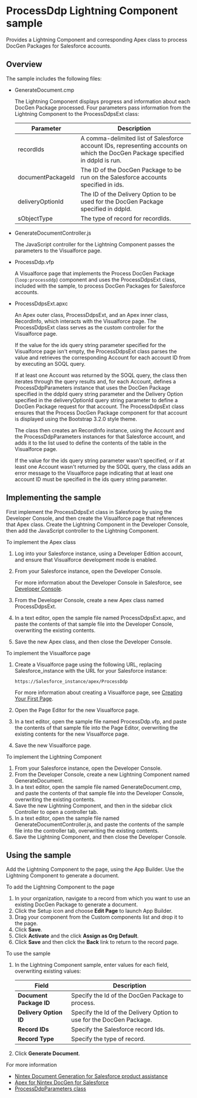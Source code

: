 ProcessDdp Lightning Component sample
==================

Provides a Lightning Component and corresponding Apex class to process DocGen Packages for Salesforce accounts.

Overview
--------

The sample includes the following files:

* GenerateDocument.cmp

   The Lightning Component displays progress and information about each DocGen Package processed. Four parameters pass information from the Lightning Component to the ProcessDdpsExt class:

    Parameter | Description
    --- | ---
    recordIds | A comma-delimited list of Salesforce account IDs, representing accounts on which the DocGen Package specified in ddpId is run.
    documentPackageId | The ID of the DocGen Package to be run on the Salesforce accounts specified in ids.
    deliveryOptionId | The ID of the Delivery Option to be used for the DocGen Package specified in ddpId.
    sObjectType | The type of record for recordIds.

* GenerateDocumentController.js

    The JavaScript controller for the Lightning Component passes the parameters to the Visualforce page.

* ProcessDdp.vfp

    A Visualforce page that implements the Process DocGen Package \(`loop:processddp`\) component and uses the ProcessDdpsExt class, included with the sample, to process DocGen Packages for Salesforce accounts.

* ProcessDdpsExt.apxc

    An Apex outer class, ProcessDdpsExt, and an Apex inner class, RecordInfo, which interacts with the Visualforce page. The ProcessDdpsExt class serves as the custom controller for the Visualforce page.

    If the value for the ids query string parameter specified for the Visualforce page isn't empty, the ProcessDdpsExt class parses the value and retrieves the corresponding Account for each account ID from by executing an SOQL query.

    If at least one Account was returned by the SOQL query, the class then iterates through the query results and, for each Account, defines a ProcessDdpParameters instance that uses the DocGen Package specified in the ddpId query string parameter and the Delivery Option specified in the deliveryOptionId query string parameter to define a DocGen Package request for that account. The ProcessDdpsExt class ensures that the Process DocGen Package component for that account is displayed using the Bootstrap 3.2.0 style theme.

    The class then creates an RecordInfo instance, using the Account and the ProcessDdpParameters instances for that Salesforce account, and adds it to the list used to define the contents of the table in the Visualforce page.

    If the value for the ids query string parameter wasn't specified, or if at least one Account wasn't returned by the SOQL query, the class adds an error message to the Visualforce page indicating that at least one account ID must be specified in the ids query string parameter.

Implementing the sample
-----------------------

First implement the ProcessDdpsExt class in Salesforce by using the Developer Console, and then create the Visualforce page that references that Apex class. Create the Lightning Component in the Developer Console, then add the JavaScript controller to the Lightning Component.

To implement the Apex class

1. Log into your Salesforce instance, using a Developer Edition account, and ensure that Visualforce development mode is enabled.
1. From your Salesforce instance, open the Developer Console.

    For more information about the Developer Console in Salesforce, see [Developer Console](https://developer.salesforce.com/page/Developer_Console).
1. From the Developer Console, create a new Apex class named ProcessDdpsExt.
1. In a text editor, open the sample file named ProcessDdpsExt.apxc, and paste the contents of that sample file into the Developer Console, overwriting the existing contents.
1. Save the new Apex class, and then close the Developer Console.

To implement the Visualforce page

1. Create a Visualforce page using the following URL, replacing Salesforce_instance with the URL for your Salesforce instance:

    ```https://Salesforce_instance/apex/ProcessDdp```

    For more information about creating a Visualforce page, see [Creating Your First Page](https://developer.salesforce.com/docs/atlas.en-us.pages.meta/pages/pages_quick_start_hello_world.htm).

1. Open the Page Editor for the new Visualforce page.
1. In a text editor, open the sample file named ProcessDdp.vfp, and paste the contents of that sample file into the Page Editor, overwriting the existing contents for the new Visualforce page.
1. Save the new Visualforce page.

To implement the Lightning Component

1. From your Salesforce instance, open the Developer Console.
1. From the Developer Console, create a new Lightning Component named GenerateDocument.
1. In a text editor, open the sample file named GenerateDocument.cmp, and paste the contents of that sample file into the Developer Console, overwriting the existing contents.
1. Save the new Lightning Component, and then in the sidebar click Controller to open a controller tab.
1. In a text editor, open the sample file named GenerateDocumentController.js, and paste the contents of the sample file into the controller tab, overwriting the existing contents.
1. Save the Lightning Component, and then close the Developer Console.

Using the sample
----------------

 Add the Lightning Component to the page, using the App Builder. Use the Lightning Component to generate a document.

To add the Lightning Component to the page

1. In your organization, navigate to a record from which you want to use an existing DocGen Package to generate a document.
1. Click the Setup icon and choose **Edit Page** to launch App Builder.
1. Drag your component from the Custom components list and drop it to the page.
1. Click **Save**.
1. Click **Activate** and the click **Assign as Org Default**.
1. Click **Save** and then click the **Back** link to return to the record page.

To use the sample

1. In the Lightning Component sample, enter values for each field, overwriting existing values:

   Field | Description
   --- | ---
    **Document Package ID** | Specify the Id of the DocGen Package to process.
      **Delivery Option ID** | Specify the Id of the Delivery Option to use for the DocGen Package.
   **Record IDs** |  Specify the Salesforce record Ids.
   **Record Type**|  Specify the type of record.
1. Click **Generate Document**.

For more information

* [Nintex Document Generation for Salesforce product assistance](https://help.nintex.com/en-US/docgen/docgen-portal.htm)
* [Apex for Nintex DocGen for Salesforce](https://help.nintex.com/en-us/docgen/docservices/Default.htm#cshid=9032)
* [ProcessDdpParameters class](http://help.nintex.com/en-us/docgen/docservices/Default.htm#cshid=9080)